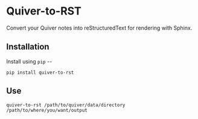 # Quiver-to-RST

Convert your Quiver notes into reStructuredText for rendering with Sphinx.

## Installation

Install using `pip` --

```
pip install quiver-to-rst
```

## Use

```
quiver-to-rst /path/to/quiver/data/directory /path/to/where/you/want/output
```


